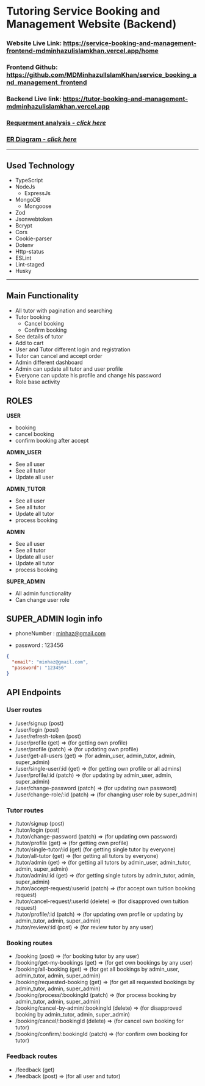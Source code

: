 # **Tutoring Service Booking and Management Website (Backend)**

### **Website Live Link: https://service-booking-and-management-frontend-mdminhazulislamkhan.vercel.app/home**

### **Frontend Github: https://github.com/MDMinhazulIslamKhan/service_booking_and_management_frontend**

### **Backend Live link: https://tutor-booking-and-management-mdminhazulislamkhan.vercel.app**

### [Requerment analysis - _click here_](https://docs.google.com/document/d/1wmVlihhTgZ1x63fuUGuOHrgZYcqdmyRxRASa8SCU0q0/edit?usp=drive_link)

### [ER Diagram - _click here_](https://drive.google.com/file/d/1ILGApNdM7ph1Jx2R3JoIixK92901DQIf/view?usp=drive_link)

---

## Used Technology

- TypeScript
- NodeJs
  - ExpressJs
- MongoDB
  - Mongoose
- Zod
- Jsonwebtoken
- Bcrypt
- Cors
- Cookie-parser
- Dotenv
- Http-status
- ESLint
- Lint-staged
- Husky

---

## Main Functionality

- All tutor with pagination and searching
- Tutor booking
  - Cancel booking
  - Confirm booking
- See details of tutor
- Add to cart
- User and Tutor different login and registration
- Tutor can cancel and accept order
- Admin different dashboard
- Admin can update all tutor and user profile
- Everyone can update his profile and change his password
- Role base activity

## ROLES

**USER**

- booking
- cancel booking
- confirm booking after accept

**ADMIN_USER**

- See all user
- See all tutor
- Update all user

**ADMIN_TUTOR**

- See all user
- See all tutor
- Update all tutor
- process booking

**ADMIN**

- See all user
- See all tutor
- Update all user
- Update all tutor
- process booking

**SUPER_ADMIN**

- All admin functionality
- Can change user role

## SUPER_ADMIN login info

- phoneNumber : minhaz@gmail.com

- password : 123456

```json
{
  "email": "minhaz@gmail.com",
  "password": "123456"
}
```

## API Endpoints

### User routes

- /user/signup (post)
- /user/login (post)
- /user/refresh-token (post)
- /user/profile (get) ⇒ (for getting own profile)
- /user/profile (patch) ⇒ (for updating own profile)
- /user/get-all-users (get) ⇒ (for admin_user, admin_tutor, admin, super_admin)
- /user/single-user/:id (get) ⇒ (for getting own profile or all admins)
- /user/profile/:id (patch) ⇒ (for updating by admin_user, admin, super_admin)
- /user/change-password (patch) ⇒ (for updating own password)
- /user/change-role/:id (patch) ⇒ (for changing user role by super_admin)

### Tutor routes

- /tutor/signup (post)
- /tutor/login (post)
- /tutor/change-password (patch) ⇒ (for updating own password)
- /tutor/profile (get) ⇒ (for getting own profile)
- /tutor/single-tutor/:id (get) (for getting single tutor by everyone)
- /tutor/all-tutor (get) ⇒ (for getting all tutors by everyone)
- /tutor/admin (get) ⇒ (for getting all tutors by admin_user, admin_tutor, admin, super_admin)
- /tutor/admin/:id (get) ⇒ (for getting single tutors by admin_tutor, admin, super_admin)
- /tutor/accept-request/:userId (patch) ⇒ (for accept own tuition booking request)
- /tutor/cancel-request/:userId (delete) ⇒ (for disapproved own tuition request)
- /tutor/profile/:id (patch) ⇒ (for updating own profile or updating by admin_tutor, admin, super_admin)
- /tutor/review/:id (post) ⇒ (for review tutor by any user)

### Booking routes

- /booking (post) ⇒ (for booking tutor by any user)
- /booking/get-my-bookings (get) ⇒ (for get own bookings by any user)
- /booking/all-booking (get) ⇒ (for get all bookings by admin_user, admin_tutor, admin, super_admin)
- /booking/requested-booking (get) ⇒ (for get all requested bookings by admin_tutor, admin, super_admin)
- /booking/process/:bookingId (patch) ⇒ (for process booking by admin_tutor, admin, super_admin)
- /booking/cancel-by-admin/:bookingId (delete) ⇒ (for disapproved booking by admin_tutor, admin, super_admin)
- /booking/cancel/:bookingId (delete) ⇒ (for cancel own booking for tutor)
- /booking/confirm/:bookingId (patch) ⇒ (for confirm own booking for tutor)

### Feedback routes

- /feedback (get)
- /feedback (post) ⇒ (for all user and tutor)
